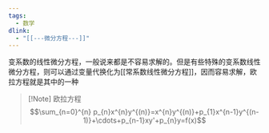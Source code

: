 ```yaml
---
tags:
  - 数学
dlink:
  - "[[---微分方程---]]"
---
```

变系数的线性微分方程，一般说来都是不容易求解的。但是有些特殊的变系数线性微分方程，则可以通过变量代换化为[[常系数线性微分方程]]，因而容易求解，欧拉方程就是其中的一种

>[!Note] 欧拉方程
$$\sum_{n=0}^{n} p_{n}x^{n}y^{(n)}=x^{n}y^{(n)}+p_{1}x^{n-1}y^{(n-1)}+\cdots+p_{n-1}xy'+p_{n}y=f(x)$$

